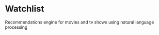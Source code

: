 Watchlist
=========

Recommendations engine for movies and tv shows using natural language processing
